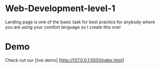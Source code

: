 # Web-Development-level-1

Landing page is one of the basic task for best practice for anybody where you are using your comfort language so I create this one!

 # Demo
 
 Check out our [live demo] [http://127.0.0.1:5501/index.html]
